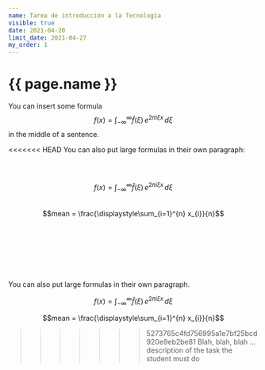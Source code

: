 ```yaml
---
name: Tarea de introducción a la Tecnología
visible: true
date: 2021-04-20
limit_date: 2021-04-27
my_order: 1
---
```


# {{ page.name }}

You can insert some formula $$f(x) = \int_{-\infty}^\infty \hat f(\xi)\,e^{2 \pi i \xi x} \,d\xi$$ in the middle of a sentence.

<<<<<<< HEAD
You can also put large formulas in their own paragraph:

<br><br>
$$f(x) = \int_{-\infty}^\infty \hat f(\xi)\,e^{2 \pi i \xi x} \,d\xi$$
<br>
$$mean = \frac{\displaystyle\sum_{i=1}^{n} x_{i}}{n}$$

<br><br>
=======
You can also put large formulas in their own paragraph.

$$f(x) = \int_{-\infty}^\infty \hat f(\xi)\,e^{2 \pi i \xi x} \,d\xi$$

$$mean = \frac{\displaystyle\sum_{i=1}^{n} x_{i}}{n}$$

>>>>>>> 5273765c4fd756995a1e7bf25bcd920e9eb2be81
Blah, blah, blah ... description of the task the student must do